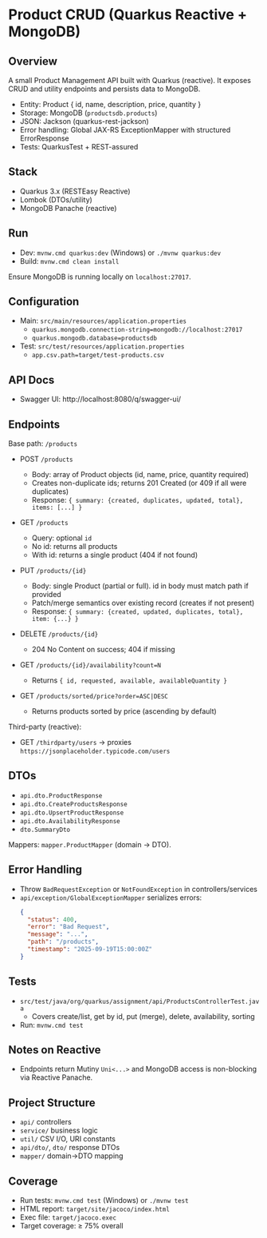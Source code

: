 # Product CRUD (Quarkus Reactive + MongoDB)

## Overview
A small Product Management API built with Quarkus (reactive). It exposes CRUD and utility endpoints and persists data to MongoDB.

- Entity: Product { id, name, description, price, quantity }
- Storage: MongoDB (`productsdb.products`)
- JSON: Jackson (quarkus-rest-jackson)
- Error handling: Global JAX-RS ExceptionMapper with structured ErrorResponse
- Tests: QuarkusTest + REST-assured

## Stack
- Quarkus 3.x (RESTEasy Reactive)
- Lombok (DTOs/utility)
- MongoDB Panache (reactive)

## Run
- Dev: `mvnw.cmd quarkus:dev` (Windows) or `./mvnw quarkus:dev`
- Build: `mvnw.cmd clean install`

Ensure MongoDB is running locally on `localhost:27017`.

## Configuration
- Main: `src/main/resources/application.properties`
  - `quarkus.mongodb.connection-string=mongodb://localhost:27017`
  - `quarkus.mongodb.database=productsdb`
- Test: `src/test/resources/application.properties`
  - `app.csv.path=target/test-products.csv`

## API Docs
- Swagger UI: http://localhost:8080/q/swagger-ui/

## Endpoints
Base path: `/products`

- POST `/products`
  - Body: array of Product objects (id, name, price, quantity required)
  - Creates non-duplicate ids; returns 201 Created (or 409 if all were duplicates)
  - Response: `{ summary: {created, duplicates, updated, total}, items: [...] }`

- GET `/products`
  - Query: optional `id`
  - No id: returns all products
  - With id: returns a single product (404 if not found)

- PUT `/products/{id}`
  - Body: single Product (partial or full). id in body must match path if provided
  - Patch/merge semantics over existing record (creates if not present)
  - Response: `{ summary: {created, updated, duplicates, total}, item: {...} }`

- DELETE `/products/{id}`
  - 204 No Content on success; 404 if missing

- GET `/products/{id}/availability?count=N`
  - Returns `{ id, requested, available, availableQuantity }`

- GET `/products/sorted/price?order=ASC|DESC`
  - Returns products sorted by price (ascending by default)

Third-party (reactive):
- GET `/thirdparty/users` → proxies `https://jsonplaceholder.typicode.com/users`

## DTOs
- `api.dto.ProductResponse`
- `api.dto.CreateProductsResponse`
- `api.dto.UpsertProductResponse`
- `api.dto.AvailabilityResponse`
- `dto.SummaryDto`

Mappers: `mapper.ProductMapper` (domain → DTO).

## Error Handling
- Throw `BadRequestException` or `NotFoundException` in controllers/services
- `api/exception/GlobalExceptionMapper` serializes errors:
  ```json
  {
    "status": 400,
    "error": "Bad Request",
    "message": "...",
    "path": "/products",
    "timestamp": "2025-09-19T15:00:00Z"
  }
  ```

## Tests
- `src/test/java/org/quarkus/assignment/api/ProductsControllerTest.java`
  - Covers create/list, get by id, put (merge), delete, availability, sorting
- Run: `mvnw.cmd test`

## Notes on Reactive
- Endpoints return Mutiny `Uni<...>` and MongoDB access is non-blocking via Reactive Panache.

## Project Structure
- `api/` controllers
- `service/` business logic
- `util/` CSV I/O, URI constants
- `api/dto/`, `dto/` response DTOs
- `mapper/` domain→DTO mapping

## Coverage
- Run tests: `mvnw.cmd test` (Windows) or `./mvnw test`
- HTML report: `target/site/jacoco/index.html`
- Exec file: `target/jacoco.exec`
- Target coverage: ≥ 75% overall
